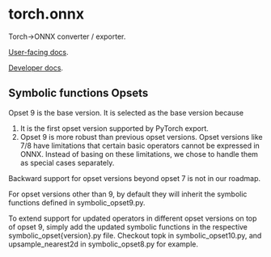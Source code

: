 # torch.onnx

Torch->ONNX converter / exporter.

[User-facing docs](https://pytorch.org/docs/master/onnx.html).

[Developer docs](https://github.com/pytorch/pytorch/wiki/PyTorch-ONNX-exporter).

## Symbolic functions Opsets

Opset 9 is the base version. It is selected as the base version because

1. It is the first opset version supported by PyTorch export.
2. Opset 9 is more robust than previous opset versions. Opset versions like 7/8 have limitations
    that certain basic operators cannot be expressed in ONNX. Instead of basing on these limitations,
    we chose to handle them as special cases separately.

Backward support for opset versions beyond opset 7 is not in our roadmap.

For opset versions other than 9, by default they will inherit the symbolic functions defined in
symbolic_opset9.py.

To extend support for updated operators in different opset versions on top of opset 9,
simply add the updated symbolic functions in the respective symbolic_opset{version}.py file.
Checkout topk in symbolic_opset10.py, and upsample_nearest2d in symbolic_opset8.py for example.
